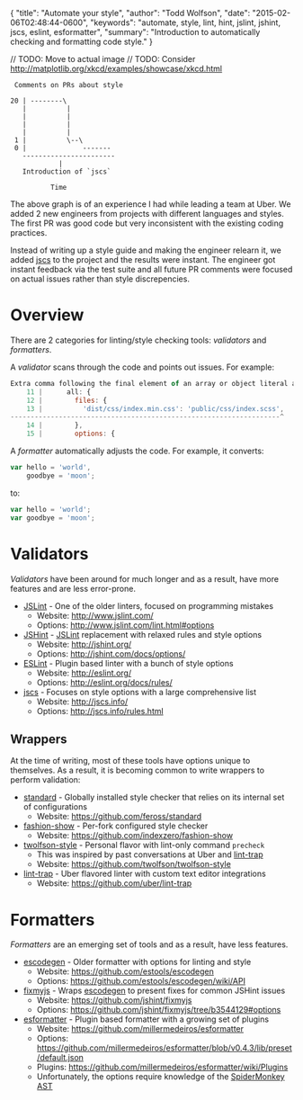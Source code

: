 {
  "title": "Automate your style",
  "author": "Todd Wolfson",
  "date": "2015-02-06T02:48:44-0600",
  "keywords": "automate, style, lint, hint, jslint, jshint, jscs, eslint, esformatter",
  "summary": "Introduction to automatically checking and formatting code style."
}

// TODO: Move to actual image
// TODO: Consider http://matplotlib.org/xkcd/examples/showcase/xkcd.html

```
 Comments on PRs about style

20 | --------\
   |          |
   |          |
   |          |
   |          |
 1 |          \--\
 0 |              -------
   -----------------------
            |
   Introduction of `jscs`

          Time
```

The above graph is of an experience I had while leading a team at Uber. We added 2 new engineers from projects with different languages and styles. The first PR was good code but very inconsistent with the existing coding practices.

Instead of writing up a style guide and making the engineer relearn it, we added [jscs][] to the project and the results were instant. The engineer got instant feedback via the test suite and all future PR comments were focused on actual issues rather than style discrepencies.

[jscs]: https://github.com/jscs-dev/node-jscs

# Overview
There are 2 categories for linting/style checking tools: *validators* and *formatters*.

A *validator* scans through the code and points out issues. For example:

```js
Extra comma following the final element of an array or object literal at Gruntfile.js :
    11 |      all: {
    12 |        files: {
    13 |          'dist/css/index.min.css': 'public/css/index.scss',
-------------------------------------------------------------------^
    14 |        },
    15 |        options: {
```

A *formatter* automatically adjusts the code. For example, it converts:

```js
var hello = 'world',
    goodbye = 'moon';
```

to:

```js
var hello = 'world';
var goodbye = 'moon';
```

# Validators
*Validators* have been around for much longer and as a result, have more features and are less error-prone.

- [JSLint][] - One of the older linters, focused on programming mistakes
    - Website: http://www.jslint.com/
    - Options: http://www.jslint.com/lint.html#options
- [JSHint][] - [JSLint][] replacement with relaxed rules and style options
    - Website: http://jshint.org/
    - Options: http://jshint.com/docs/options/
- [ESLint][] - Plugin based linter with a bunch of style options
    - Website: http://eslint.org/
    - Options: http://eslint.org/docs/rules/
- [jscs][] - Focuses on style options with a large comprehensive list
    - Website: http://jscs.info/
    - Options: http://jscs.info/rules.html

[JSLint]: http://www.jslint.com/
[JSHint]: http://jshint.org/
[ESLint]:  http://eslint.org/

## Wrappers
At the time of writing, most of these tools have options unique to themselves. As a result, it is becoming common to write wrappers to perform validation:

- [standard][] - Globally installed style checker that relies on its internal set of configurations
    - Website: https://github.com/feross/standard
- [fashion-show][] - Per-fork configured style checker
    - Website: https://github.com/indexzero/fashion-show
- [twolfson-style][] - Personal flavor with lint-only command `precheck`
    - This was inspired by past conversations at Uber and [lint-trap][]
    - Website: https://github.com/twolfson/twolfson-style
- [lint-trap][] - Uber flavored linter with custom text editor integrations
    - Website: https://github.com/uber/lint-trap

[standard]: https://github.com/feross/standard
[fashion-show]: https://github.com/indexzero/fashion-show
[twolfson-style]: https://github.com/twolfson/twolfson-style
[lint-trap]: https://github.com/uber/lint-trap

# Formatters
*Formatters* are an emerging set of tools and as a result, have less features.

- [escodegen][] - Older formatter with options for linting and style
    - Website: https://github.com/estools/escodegen
    - Options: https://github.com/estools/escodegen/wiki/API
- [fixmyjs][] - Wraps [escodegen][] to present fixes for common JSHint issues
    - Website: https://github.com/jshint/fixmyjs
    - Options: https://github.com/jshint/fixmyjs/tree/b3544129#options
- [esformatter][] - Plugin based formatter with a growing set of plugins
    - Website: https://github.com/millermedeiros/esformatter
    - Options: https://github.com/millermedeiros/esformatter/blob/v0.4.3/lib/preset/default.json
    - Plugins: https://github.com/millermedeiros/esformatter/wiki/Plugins
    - Unfortunately, the options require knowledge of the [SpiderMonkey AST][]

[escodegen]: https://github.com/estools/escodegen
[fixmyjs]: https://github.com/jshint/fixmyjs
[esformatter]: https://github.com/millermedeiros/esformatter
[SpiderMonkey AST]: https://developer.mozilla.org/en-US/docs/Mozilla/Projects/SpiderMonkey/Parser_API
